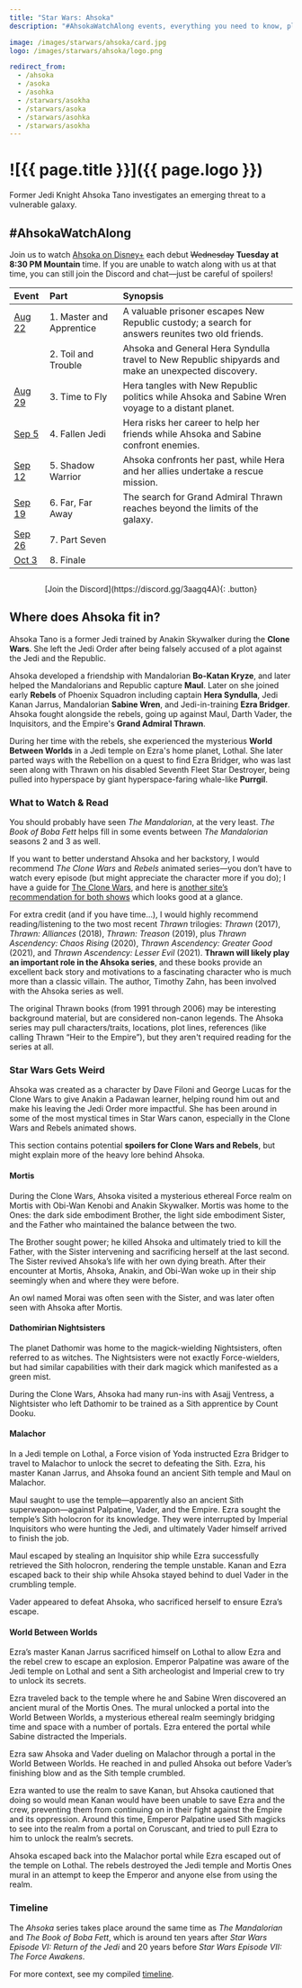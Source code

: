 ```yaml
---
title: "Star Wars: Ahsoka"
description: "#AhsokaWatchAlong events, everything you need to know, plus what you can watch and read to dig in even more"

image: /images/starwars/ahsoka/card.jpg
logo: /images/starwars/ahsoka/logo.png

redirect_from:
  - /ahsoka
  - /asoka
  - /asohka
  - /starwars/asokha
  - /starwars/asoka
  - /starwars/asohka
  - /starwars/asokha
---
```


# ![{{ page.title }}]({{ page.logo }})

Former Jedi Knight Ahsoka Tano investigates an emerging threat to a vulnerable galaxy.

## #AhsokaWatchAlong

Join us to watch [Ahsoka on Disney+] each debut ~~Wednesday~~ **Tuesday at 8:30 PM Mountain** time. If you are unable to watch along with us at that time, you can still join the Discord and chat—just be careful of spoilers!

Event                                                          | Part                     | Synopsis
:------------------------------------------------------------- | :----------------------- | :-------
[Aug 22](https://discord.gg/3aagq4A?event=1139007079613472778) | 1. Master and Apprentice | A valuable prisoner escapes New Republic custody; a search for answers reunites two old friends.
                                                               | 2. Toil and Trouble      | Ahsoka and General Hera Syndulla travel to New Republic shipyards and make an unexpected discovery.
[Aug 29](https://discord.gg/3aagq4A?event=1139007555901866025) | 3. Time to Fly           | Hera tangles with New Republic politics while Ahsoka and Sabine Wren voyage to a distant planet.
[Sep 5](https://discord.gg/3aagq4A?event=1139036974599118868)  | 4. Fallen Jedi           | Hera risks her career to help her friends while Ahsoka and Sabine confront enemies.
[Sep 12](https://discord.gg/3aagq4A?event=1139037285757767782) | 5. Shadow Warrior        | Ahsoka confronts her past, while Hera and her allies undertake a rescue mission.
[Sep 19](https://discord.gg/3aagq4A?event=1139037671721799700) | 6. Far, Far Away         | The search for Grand Admiral Thrawn reaches beyond the limits of the galaxy.
[Sep 26](https://discord.gg/3aagq4A?event=1139037923820449843) | 7. Part Seven
[Oct 3](https://discord.gg/3aagq4A?event=1139038317476859945)  | 8. Finale

<div style="margin: 2em auto; text-align: center;" markdown="1">
[Join the Discord](https://discord.gg/3aagq4A){: .button}
</div>

## Where does Ahsoka fit in?

Ahsoka Tano is a former Jedi trained by Anakin Skywalker during the **Clone Wars**. She left the Jedi Order after being falsely accused of a plot against the Jedi and the Republic.

Ahsoka developed a friendship with Mandalorian **Bo-Katan Kryze**, and later helped the Mandalorians and Republic capture **Maul**. Later on she joined early **Rebels** of Phoenix Squadron including captain **Hera Syndulla**, Jedi Kanan Jarrus, Mandalorian **Sabine Wren**, and Jedi-in-training **Ezra Bridger**. Ahsoka fought alongside the rebels, going up against Maul, Darth Vader, the Inquisitors, and the Empire's **Grand Admiral Thrawn**.

During her time with the rebels, she experienced the mysterious **World Between Worlds** in a Jedi temple on Ezra's home planet, Lothal. She later parted ways with the Rebellion on a quest to find Ezra Bridger, who was last seen along with Thrawn on his disabled Seventh Fleet Star Destroyer, being pulled into hyperspace by giant hyperspace-faring whale-like **Purrgil**.

### What to Watch & Read

You should probably have seen _The Mandalorian_, at the very least. _The Book of Boba Fett_ helps fill in some events between _The Mandalorian_ seasons 2 and 3 as well.

If you want to better understand Ahsoka and her backstory, I would recommend _The Clone Wars_ and _Rebels_ animated series—you don’t have to watch every episode (but might appreciate the character more if you do); I have a guide for [The Clone Wars], and here is [another site’s recommendation for both shows](https://www.gamesradar.com/ahsoka-the-clone-wars-rebels-essential-episodes-star-wars/) which looks good at a glance.

For extra credit (and if you have time…), I would highly recommend reading/listening to the two most recent _Thrawn_ trilogies: _Thrawn_ (2017), _Thrawn: Alliances_ (2018), _Thrawn: Treason_ (2019), plus _Thrawn Ascendency: Chaos Rising_ (2020), _Thrawn Ascendency: Greater Good_ (2021), and _Thrawn Ascendency: Lesser Evil_ (2021). **Thrawn will likely play an important role in the Ahsoka series**, and these books provide an excellent back story and motivations to a fascinating character who is much more than a classic villain. The author, Timothy Zahn, has been involved with the Ahsoka series as well.

The original Thrawn books (from 1991 through 2006) may be interesting background material, but are considered non-canon legends. The Ahsoka series may pull characters/traits, locations, plot lines, references (like calling Thrawn “Heir to the Empire”), but they aren't required reading for the series at all.

### Star Wars Gets Weird

Ahsoka was created as a character by Dave Filoni and George Lucas for the Clone Wars to give Anakin a Padawan learner, helping round him out and make his leaving the Jedi Order more impactful. She has been around in some of the most mystical times in Star Wars canon, especially in the Clone Wars and Rebels animated shows.

This section contains potential **spoilers for Clone Wars and Rebels**, but might explain more of the heavy lore behind Ahsoka.

#### Mortis

During the Clone Wars, Ahsoka visited a mysterious ethereal Force realm on Mortis with Obi-Wan Kenobi and Anakin Skywalker. Mortis was home to the Ones: the dark side embodiment Brother, the light side embodiment Sister, and the Father who maintained the balance between the two.

The Brother sought power; he killed Ahsoka and ultimately tried to kill the Father, with the Sister intervening and sacrificing herself at the last second. The Sister revived Ahsoka’s life with her own dying breath. After their encounter at Mortis, Ahsoka, Anakin, and Obi-Wan woke up in their ship seemingly when and where they were before.

An owl named Morai was often seen with the Sister, and was later often seen with Ahsoka after Mortis.

#### Dathomirian Nightsisters

The planet Dathomir was home to the magick-wielding Nightsisters, often referred to as witches. The Nightsisters were not exactly Force-wielders, but had similar capabilities with their dark magick which manifested as a green mist.

During the Clone Wars, Ahsoka had many run-ins with Asajj Ventress, a Nightsister who left Dathomir to be trained as a Sith apprentice by Count Dooku.

#### Malachor

In a Jedi temple on Lothal, a Force vision of Yoda instructed Ezra Bridger to travel to Malachor to unlock the secret to defeating the Sith. Ezra, his master Kanan Jarrus, and Ahsoka found an ancient Sith temple and Maul on Malachor.

Maul saught to use the temple—apparently also an ancient Sith superweapon—against Palpatine, Vader, and the Empire. Ezra sought the temple’s Sith holocron for its knowledge. They were interrupted by Imperial Inquisitors who were hunting the Jedi, and ultimately Vader himself arrived to finish the job.

Maul escaped by stealing an Inquisitor ship while Ezra successfully retrieved the Sith holocron, rendering the temple unstable. Kanan and Ezra escaped back to their ship while Ahsoka stayed behind to duel Vader in the crumbling temple.

Vader appeared to defeat Ahsoka, who sacrificed herself to ensure Ezra’s escape.

#### World Between Worlds

Ezra’s master Kanan Jarrus sacrificed himself on Lothal to allow Ezra and the rebel crew to escape an explosion. Emperor Palpatine was aware of the Jedi temple on Lothal and sent a Sith archeologist and Imperial crew to try to unlock its secrets.

Ezra traveled back to the temple where he and Sabine Wren discovered an ancient mural of the Mortis Ones. The mural unlocked a portal into the World Between Worlds, a mysterious ethereal realm seemingly bridging time and space with a number of portals. Ezra entered the portal while Sabine distracted the Imperials.

Ezra saw Ahsoka and Vader dueling on Malachor through a portal in the World Between Worlds. He reached in and pulled Ahsoka out before Vader’s finishing blow and as the Sith temple crumbled.

Ezra wanted to use the realm to save Kanan, but Ahsoka cautioned that doing so would mean Kanan would have been unable to save Ezra and the crew, preventing them from continuing on in their fight against the Empire and its oppression. Around this time, Emperor Palpatine used Sith magicks to see into the realm from a portal on Coruscant, and tried to pull Ezra to him to unlock the realm’s secrets.

Ahsoka escaped back into the Malachor portal while Ezra escaped out of the temple on Lothal. The rebels destroyed the Jedi temple and Mortis Ones mural in an attempt to keep the Emperor and anyone else from using the realm.

### Timeline

The _Ahsoka_ series takes place around the same time as _The Mandalorian_ and _The Book of Boba Fett_, which is around ten years after _Star Wars Episode VI: Return of the Jedi_ and 20 years before _Star Wars Episode VII: The Force Awakens_.

For more context, see my compiled [timeline](/starwars#timeline).

[Ahsoka on Disney+]: https://www.disneyplus.com/series/ahsoka/pdpjs2TO4zJ4
[The Clone Wars]: /starwars/clonewars/
